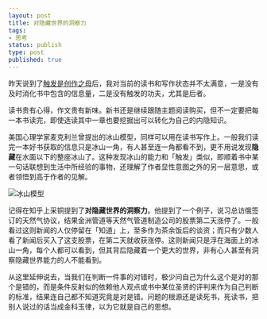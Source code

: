 ```yaml
---
layout: post
title: 对隐藏世界的洞察力
tags: 
- 思考
status: publish
type: post
published: true
---
```


昨天说到了[触发是创作之母][1]后，我对当前的读书和写作状态并不太满意，一是没有及时消化书中包含的信息量，二是没有触发的功夫，尤其是后者。

读书贵有心得，作文贵有新味。新书还是继续跟随主题阅读购买，但不一定要把每一本书读完，即使选读其中一章也要挖掘出可以转化为自己的内隐知识。

美国心理学家麦克利兰曾提出的冰山模型，同样可以用在读书写作上。一般我们读完一本好书获取的信息只是冰山一角，有人甚至连一角都看不到，更不用说发现**隐藏**在水面以下的整座冰山了。这种发现冰山的能力和「触发」类似，即顺着书中某一句话联想到生活中所经验的事物，还理解了作者显性意图之外的另一层意思，或者领悟到高于作者的见解。

![冰山模型](https://cdn.duxiehao.com/bingshan.jpg)

记得在知乎上采铜提到了**对隐藏世界的洞察力**。他提到了一个例子，说习总访俄签订的天然气协议，结果金洲管道等天然气管道制造公司的股票第二天涨停了。一般看过这则新闻的人仅停留在「知道」上，至多作为茶余饭后的谈资；而只有少数人看了新闻后买入了这支股票，在第二天就收获涨停。这则新闻只是浮在海面上的冰山一角，每个人都可以看到，但其背后隐藏着一个更大的世界，非有心人甚至有洞察隐藏世界能力的人不能看到。

从这里延伸说去，当我们在判断一件事的对错时，极少问自己为什么这个是对的那个是错的，而是条件反射似的依赖他人观点或书中某位圣贤的评判来作为自己判断的标准，结果连自己都不知道究竟是对是错。问题的根源还是读死书，死读书，把别人说过的话当成金科玉律，以为它就是自己的思想。

  [1]: https://www.duxieji.com/TouchOff.html

